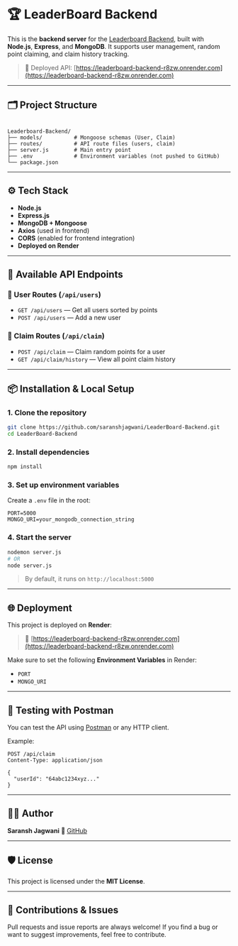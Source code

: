 
# 🏆 LeaderBoard Backend 

This is the **backend server** for the [Leaderboard Backend](https://github.com/saranshjagwani/LeaderBoard-Backend), built with **Node.js**, **Express**, and **MongoDB**. It supports user management, random point claiming, and claim history tracking.

> 🔗 Deployed API: [https://leaderboard-backend-r8zw.onrender.com](https://leaderboard-backend-r8zw.onrender.com)

---

## 🗂️ Project Structure

```

Leaderboard-Backend/
├── models/          # Mongoose schemas (User, Claim)
├── routes/          # API route files (users, claim)
├── server.js        # Main entry point
├── .env             # Environment variables (not pushed to GitHub)
└── package.json

````

---

## ⚙️ Tech Stack

- **Node.js**
- **Express.js**
- **MongoDB + Mongoose**
- **Axios** (used in frontend)
- **CORS** (enabled for frontend integration)
- **Deployed on Render**

---

## 🚀 Available API Endpoints

### 📍 User Routes (`/api/users`)
- `GET /api/users` — Get all users sorted by points
- `POST /api/users` — Add a new user

### 🎯 Claim Routes (`/api/claim`)
- `POST /api/claim` — Claim random points for a user
- `GET /api/claim/history` — View all point claim history

---

## 📦 Installation & Local Setup

### 1. Clone the repository

```bash
git clone https://github.com/saranshjagwani/LeaderBoard-Backend.git
cd LeaderBoard-Backend
````

### 2. Install dependencies

```bash
npm install
```

### 3. Set up environment variables

Create a `.env` file in the root:

```
PORT=5000
MONGO_URI=your_mongodb_connection_string
```

### 4. Start the server

```bash
nodemon server.js
# OR
node server.js
```

> By default, it runs on `http://localhost:5000`

---

## 🌐 Deployment

This project is deployed on **Render**:

> 🔗 [https://leaderboard-backend-r8zw.onrender.com](https://leaderboard-backend-r8zw.onrender.com)

Make sure to set the following **Environment Variables** in Render:

* `PORT`
* `MONGO_URI`

---

## 🧪 Testing with Postman

You can test the API using [Postman](https://www.postman.com/) or any HTTP client.

Example:

```http
POST /api/claim
Content-Type: application/json

{
  "userId": "64abc1234xyz..."
}
```

---

## 👨‍💻 Author

**Saransh Jagwani**
🔗 [GitHub](https://github.com/saranshjagwani)

---

## 🛡️ License

This project is licensed under the **MIT License**.

---

## 🙌 Contributions & Issues

Pull requests and issue reports are always welcome! If you find a bug or want to suggest improvements, feel free to contribute.

```
